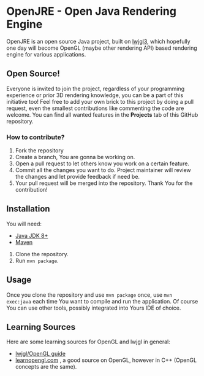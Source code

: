 # OpenJRE - Open Java Rendering Engine

OpenJRE is an open source Java project, built on [lwjgl3](https://github.com/LWJGL/lwjgl3), which hopefully one day will become OpenGL (maybe other rendering API) based rendering engine for various applications. 

## Open Source!

Everyone is invited to join the project, regardless of your programming experience or prior 3D rendering knowledge, you can be a part of this initiative too! 
Feel free to add your own brick to this project by doing a pull request, even the smallest contributions like commenting the code are welcome. You can find all wanted features in the **Projects** tab of this GitHub repository. 

### How to contribute? 

1. Fork the repository 
2. Create a branch, You are gonna be working on. 
3. Open a pull request to let others know you work on a certain feature.
4. Commit all the changes you want to do. Project maintainer will review the changes and let provide feedback if need be. 
5. Your pull request will be merged into the repository. Thank You for the contribution!

## Installation 

You will need: 
- [Java JDK 8+](https://www.oracle.com/java/technologies/downloads)
- [Maven](https://maven.apache.org/)

1. Clone the repository.
2. Run `mvn package`.

## Usage 

Once you clone the repository and use `mvn package` once, use `mvn exec:java` each time You want to compile and run the application. Of course You can use other tools, possibly integrated into Yours IDE of choice. 

## Learning Sources 

Here are some learning sources for OpenGL and lwjgl in general: 
- [lwjgl/OpenGL guide](https://lwjglgamedev.gitbooks.io/3d-game-development-with-lwjgl/content/chapter01/chapter1.html)
- [learnopengl.com](https://learnopengl.com/) , a good source on OpenGL, however in C++ (OpenGL concepts are the same).
